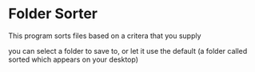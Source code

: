 # Folder Sorter

This program sorts files based on a critera that you supply

you can select a folder to save to, or let it use the default (a folder called sorted which appears on your desktop)